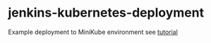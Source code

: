 # jenkins-kubernetes-deployment
Example deployment to MiniKube environment see [tutorial](https://www.red-gate.com/simple-talk/devops/containers-and-virtualization/deploying-a-dockerized-application-to-the-kubernetes-cluster-using-jenkins/)
